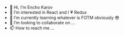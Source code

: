 - 👋 Hi, I’m Encho Karov
- 👀 I’m interested in React and I 💗 Redux
- 🌱 I’m currently learning whatever is FOTM obviously 😎
- 💞️ I’m looking to collaborate on ...
- 📫 How to reach me ...

<!---
encho-karov/encho-karov is a ✨ special ✨ repository because its `README.md` (this file) appears on your GitHub profile.
You can click the Preview link to take a look at your changes.
--->
